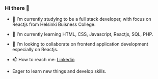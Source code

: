 ### Hi there 👋

- 🔭 I’m currently studying to be a full stack developer, with focus on Reactjs from Helsinki Buisness College.
- 🌱 I’m currently learning HTML, CSS, Javascript, Reactjs, SQL, PHP.
- 👯 I’m looking to collaborate on frontend application development especially on Reactjs.

- 📫 How to reach me: [Linkedin](https://www.linkedin.com/in/ankita-bhatnagar-b9101b21/)
- Eager to learn new things and develop skills.


